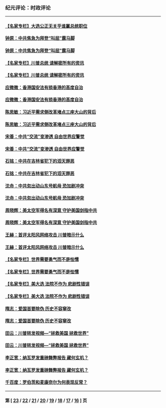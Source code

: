 ### 纪元评论：时政评论
---
#### [【名家专栏】大选公正无关乎谁赢总统职位](../../pages/nsc1025/n12635579.md) 
#### [钟原：中共焦急为拜登“叫屈”露马脚](../../pages/nsc1025/n12632794.md) 
#### [钟原：中共焦急为拜登“叫屈”露马脚](../../pages/nsc1025/n12632794.md) 
#### [【名家专栏】川普总统 请解密所有的资讯](../../pages/nsc1025/n12635720.md) 
#### [【名家专栏】川普总统 请解密所有的资讯](../../pages/nsc1025/n12635720.md) 
#### [应微微：香港国安法有损香港的高度自治](../../pages/nsc1025/n12635447.md) 
#### [应微微：香港国安法有损香港的高度自治](../../pages/nsc1025/n12635447.md) 
#### [陈思敏：习近平需求侧改革堵点三座大山的背后](../../pages/nsc1025/n12635374.md) 
#### [陈思敏：习近平需求侧改革堵点三座大山的背后](../../pages/nsc1025/n12635374.md) 
#### [宋善：中共“交流”变渗透 自由世界应警觉](../../pages/nsc1025/n12635012.md) 
#### [宋善：中共“交流”变渗透 自由世界应警觉](../../pages/nsc1025/n12635012.md) 
#### [石铭：中共在吉林省犯下的滔天罪恶](../../pages/nsc1025/n12634526.md) 
#### [石铭：中共在吉林省犯下的滔天罪恶](../../pages/nsc1025/n12634526.md) 
#### [沈舟：中共忽出动山东号航母 恐加剧冲突](../../pages/nsc1025/n12633899.md) 
#### [沈舟：中共忽出动山东号航母 恐加剧冲突](../../pages/nsc1025/n12633899.md) 
#### [周晓辉：美太空军得名有深意 守护美国剑指中共](../../pages/nsc1025/n12633952.md) 
#### [周晓辉：美太空军得名有深意 守护美国剑指中共](../../pages/nsc1025/n12633952.md) 
#### [王赫：首评太阳风网络攻击 川普暗示什么](../../pages/nsc1025/n12634335.md) 
#### [王赫：首评太阳风网络攻击 川普暗示什么](../../pages/nsc1025/n12634335.md) 
#### [【名家专栏】世界需要勇气而不是怯懦](../../pages/nsc1025/n12632936.md) 
#### [【名家专栏】世界需要勇气而不是怯懦](../../pages/nsc1025/n12632936.md) 
#### [【名家专栏】美大选 法院不作为 悲剧性错误](../../pages/nsc1025/n12632929.md) 
#### [【名家专栏】美大选 法院不作为 悲剧性错误](../../pages/nsc1025/n12632929.md) 
#### [隋志：爱国首要除伪 历史不容窜改](../../pages/nsc1025/n12634302.md) 
#### [隋志：爱国首要除伪 历史不容窜改](../../pages/nsc1025/n12634302.md) 
#### [田云：川普转发视频—“拯救美国 拯救世界”](../../pages/nsc1025/n12632909.md) 
#### [田云：川普转发视频—“拯救美国 拯救世界”](../../pages/nsc1025/n12632909.md) 
#### [李正宽：纳瓦罗发重磅舞弊报告 藏何玄机？](../../pages/nsc1025/n12633225.md) 
#### [李正宽：纳瓦罗发重磅舞弊报告 藏何玄机？](../../pages/nsc1025/n12633225.md) 
#### [千百度：罗伯茨和麦康奈尔为何表现反常？](../../pages/nsc1025/n12633277.md) 

---
#### 第 [ [23](./23.md) / [22](./22.md) / [21](./21.md) / [20](./20.md) / [19](./19.md) / [18](./18.md) / [17](./17.md) / [16](./16.md) ] 页
